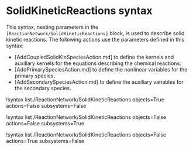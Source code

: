 # SolidKineticReactions syntax

This syntax, nesting parameters in the `[ReactionNetwork/SolidKineticReactions]` block, is used to describe solid kinetic reactions.
The following actions use the parameters defined in this syntax:

- [AddCoupledSolidKinSpeciesAction.md] to define the kernels and auxiliary kernels for the equations describing the chemical reactions.
- [AddPrimarySpeciesAction.md] to define the nonlinear variables for the primary species.
- [AddSecondarySpeciesAction.md] to define the auxiliary variables for the secondary species.

!syntax list /ReactionNetwork/SolidKineticReactions objects=True actions=False subsystems=False

!syntax list /ReactionNetwork/SolidKineticReactions objects=False actions=False subsystems=True

!syntax list /ReactionNetwork/SolidKineticReactions objects=False actions=True subsystems=False